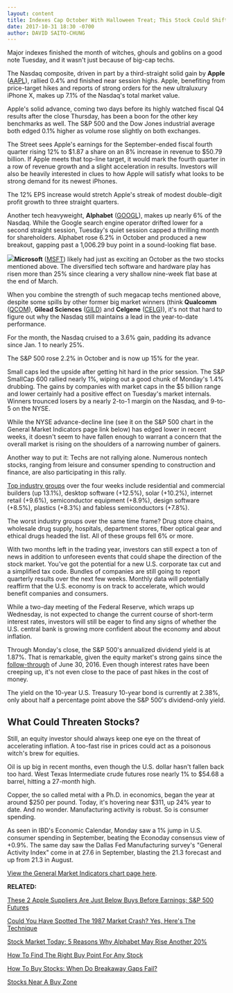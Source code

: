 ```yaml
---
layout: content
title: Indexes Cap October With Halloween Treat; This Stock Could Shift The Market
date: 2017-10-31 18:30 -0700
author: DAVID SAITO-CHUNG
---
```






Major indexes finished the month of witches, ghouls and goblins on a good note Tuesday, and it wasn't just because of big-cap techs.




The Nasdaq composite, driven in part by a third-straight solid gain by **Apple** ([AAPL](https://research.investors.com/quote.aspx?symbol=AAPL)), rallied 0.4% and finished near session highs. Apple, benefiting from price-target hikes and reports of strong orders for the new ultraluxury iPhone X, makes up 7.1% of the Nasdaq's total market value.


Apple's solid advance, coming two days before its highly watched fiscal Q4 results after the close Thursday, has been a boon for the other key benchmarks as well. The S&P 500 and the Dow Jones industrial average both edged 0.1% higher as volume rose slightly on both exchanges.


The Street sees Apple's earnings for the September-ended fiscal fourth quarter rising 12% to $1.87 a share on an 8% increase in revenue to $50.79 billion. If Apple meets that top-line target, it would mark the fourth quarter in a row of revenue growth and a slight acceleration in results. Investors will also be heavily interested in clues to how Apple will satisfy what looks to be strong demand for its newest iPhones.


The 12% EPS increase would stretch Apple's streak of modest double-digit profit growth to three straight quarters.


Another tech heavyweight, **Alphabet** ([GOOGL](https://research.investors.com/quote.aspx?symbol=GOOGL)), makes up nearly 6% of the Nasdaq. While the Google search engine operator drifted lower for a second straight session, Tuesday's quiet session capped a thrilling month for shareholders. Alphabet rose 6.2% in October and produced a new breakout, gapping past a 1,006.29 buy point in a sound-looking flat base.


**[![](https://www.investors.com/wp-content/uploads/2017/10/MPv_171031_145113098_335827.png)](https://www.investors.com/wp-content/uploads/2017/10/MPv_171031_145113098_335827.png)Microsoft** ([MSFT](https://research.investors.com/quote.aspx?symbol=MSFT)) likely had just as exciting an October as the two stocks mentioned above. The diversified tech software and hardware play has risen more than 25% since clearing a very shallow nine-week flat base at the end of March.


When you combine the strength of such megacap techs mentioned above, despite some spills by other former big market winners (think **Qualcomm** ([QCOM](https://research.investors.com/quote.aspx?symbol=QCOM)), **Gilead Sciences** ([GILD](https://research.investors.com/quote.aspx?symbol=GILD)) and **Celgene** ([CELG](https://research.investors.com/quote.aspx?symbol=CELG))), it's not that hard to figure out why the Nasdaq still maintains a lead in the year-to-date performance.


For the month, the Nasdaq cruised to a 3.6% gain, padding its advance since Jan. 1 to nearly 25%.


The S&P 500 rose 2.2% in October and is now up 15% for the year.


Small caps led the upside after getting hit hard in the prior session. The S&P SmallCap 600 rallied nearly 1%, wiping out a good chunk of Monday's 1.4% drubbing. The gains by companies with market caps in the $5 billion range and lower certainly had a positive effect on Tuesday's market internals. Winners trounced losers by a nearly 2-to-1 margin on the Nasdaq, and 9-to-5 on the NYSE.


While the NYSE advance-decline line (see it on the S&P 500 chart in the General Market Indicators page link below) has edged lower in recent weeks, it doesn't seem to have fallen enough to warrant a concern that the overall market is rising on the shoulders of a narrowing number of gainers.


Another way to put it: Techs are not rallying alone. Numerous nontech stocks, ranging from leisure and consumer spending to construction and finance, are also participating in this rally.


[Top industry groups](https://www.investors.com/data-tables/industry-sub-group-rankings-oct-31-2017/) over the four weeks include residential and commercial builders (up 13.1%), desktop software (+12.5%), solar (+10.2%), internet retail (+9.6%), semiconductor equipment (+8.9%), design software (+8.5%), plastics (+8.3%) and fabless semiconductors (+7.8%).


The worst industry groups over the same time frame? Drug store chains, wholesale drug supply, hospitals, department stores, fiber optical gear and ethical drugs headed the list. All of these groups fell 6% or more.


With two months left in the trading year, investors can still expect a ton of news in addition to unforeseen events that could shape the direction of the stock market. You've got the potential for a new U.S. corporate tax cut and a simplified tax code. Bundles of companies are still going to report quarterly results over the next few weeks. Monthly data will potentially reaffirm that the U.S. economy is on track to accelerate, which would benefit companies and consumers.


While a two-day meeting of the Federal Reserve, which wraps up Wednesday, is not expected to change the current course of short-term interest rates, investors will still be eager to find any signs of whether the U.S. central bank is growing more confident about the economy and about inflation.


Through Monday's close, the S&P 500's annualized dividend yield is at 1.87%. That is remarkable, given the equity market's strong gains since the [follow-through](http://www.investors.com/ibd-university/market-timing/market-bottoms/) of June 30, 2016. Even though interest rates have been creeping up, it's not even close to the pace of past hikes in the cost of money.


The yield on the 10-year U.S. Treasury 10-year bond is currently at 2.38%, only about half a percentage point above the S&P 500's dividend-only yield.


What Could Threaten Stocks?
---------------------------


Still, an equity investor should always keep one eye on the threat of accelerating inflation. A too-fast rise in prices could act as a poisonous witch's brew for equities.


Oil is up big in recent months, even though the U.S. dollar hasn't fallen back too hard. West Texas Intermediate crude futures rose nearly 1% to $54.68 a barrel, hitting a 27-month high.


Copper, the so called metal with a Ph.D. in economics, began the year at around $250 per pound. Today, it's hovering near $311, up 24% year to date. And no wonder. Manufacturing activity is robust. So is consumer spending.


As seen in IBD's Economic Calendar, Monday saw a 1% jump in U.S. consumer spending in September, beating the Econoday consensus view of +0.9%. The same day saw the Dallas Fed Manufacturing survey's "General Activity Index" come in at 27.6 in September, blasting the 21.3 forecast and up from 21.3 in August.


[View the General Market Indicators chart page here](https://www.investors.com/wp-content/uploads/2017/10/IBD3110152707GMI.pdf).


**RELATED:**


[These 2 Apple Suppliers Are Just Below Buys Before Earnings; S&P 500 Futures](https://www.investors.com/market-trend/stock-market-today/apple-suppliers-lumentum-qorvo-are-just-below-buys-before-earnings-sp-500-futures/)


[Could You Have Spotted The 1987 Market Crash? Yes, Here's The Technique](https://www.investors.com/how-to-invest/investors-corner/could-you-have-spotted-the-1987-stock-market-top-yes-heres-how/)


[Stock Market Today: 5 Reasons Why Alphabet May Rise Another 20%](https://www.investors.com/market-trend/stock-market-today/stocks-up-apple-firm-5-reasons-why-google-owner-alphabet-could-rally-20-25/)


[How To Find The Right Buy Point For Any Stock](https://www.investors.com/how-to-invest/investors-corner/chart-reading-basics-how-a-buy-point-marks-a-time-of-opportunity/)


[How To Buy Stocks: When Do Breakaway Gaps Fail?](https://www.investors.com/how-to-invest/investors-corner/when-to-buy-stocks-why-dont-all-breakaway-gaps-work/)


[Stocks Near A Buy Zone](https://www.investors.com/category/stock-lists/stocks-near-a-buy-zone/)




